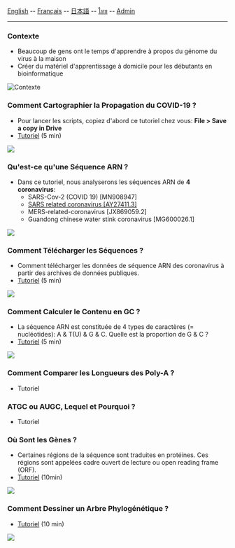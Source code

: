 [English](../en/) -- [Français](../fr/) -- [日本語](../ja/) -- [ไทย](../th/) -- [Admin](../admin.md)

***

### Contexte

* Beaucoup de gens ont le temps d'apprendre à propos du génome du virus à la maison
* Créer du matériel d'apprentissage à domicile pour les débutants en bioinformatique

![Contexte](https://user-images.githubusercontent.com/4862919/78474337-132c4e00-776e-11ea-86da-6f09aaa1aef8.jpg)

### Comment Cartographier la Propagation du COVID-19 ?

* Pour lancer les scripts, copiez d'abord ce tutoriel chez vous: **File > Save a copy in Drive**
* [Tutoriel](https://colab.research.google.com/drive/1zBD5DzbK2Yz2-oPiFgWn8JTIfeFbs8UA) (5 min)

![](https://user-images.githubusercontent.com/4862919/78878771-20eb1780-7a7d-11ea-85da-71049fea984e.jpg)

### Qu'est-ce qu'une Séquence ARN ?
* Dans ce tutoriel, nous analyserons les séquences ARN de **4 coronavirus**:
  * SARS-Cov-2 (COVID 19) [MN908947]
  * [SARS related coronavirus [AY27411.3]](https://www.ncbi.nlm.nih.gov/nuccore/AY274119.3)
  * MERS-related-coronavirus [JX869059.2]
  * Guandong chinese water stink coronavirus [MG600026.1]

![](https://user-images.githubusercontent.com/4862919/78664676-b4e2a500-78fe-11ea-82da-ade58ad0813c.jpg)

### Comment Télécharger les Séquences ?

* Comment télécharger les données de séquence ARN des coronavirus à partir des archives de données publiques.
* [Tutoriel](https://colab.research.google.com/drive/1EtCzY1WRAJt21jB8lPVOu4woBvqZz338) (5 min)

![](https://user-images.githubusercontent.com/4862919/78663059-b2328080-78fb-11ea-8b13-0f78289c9236.jpg)

### Comment Calculer le Contenu en GC ?

* La séquence ARN est constituée de 4 types de caractères (= nucléotides): A & T(U) & G & C. Quelle est la proportion de G & C ?
* [Tutoriel](https://colab.research.google.com/drive/1FF6af2lpa7_2gvE3TpThveq9zw7XARRt) (5 min)

![](https://user-images.githubusercontent.com/4862919/78663068-b52d7100-78fb-11ea-92c1-8e68a9377a81.jpg)

### Comment Comparer les Longueurs des Poly-A ?

* Tutoriel

### ATGC ou AUGC, Lequel et Pourquoi ?

* Tutoriel

### Où Sont les Gènes ?

* Certaines régions de la séquence sont traduites en protéines. Ces régions sont appelées cadre ouvert de lecture ou open reading frame (ORF).
* [Tutoriel](https://colab.research.google.com/drive/1wLQqviJUX5WVxJSFzTWoxila__I2wV2v) (10min)

![](https://user-images.githubusercontent.com/4862919/78889076-31a38980-7a8d-11ea-861c-9ab4c4026343.jpg)

### Comment Dessiner un Arbre Phylogénétique ?

* [Tutoriel](https://colab.research.google.com/drive/1gNeF1gBOgGruXweBL77qcOm6rjp1wxvA) (10 min)

![](https://user-images.githubusercontent.com/4862919/78868580-630c5d00-7a6d-11ea-92f3-f16dd7060dd1.jpg)
